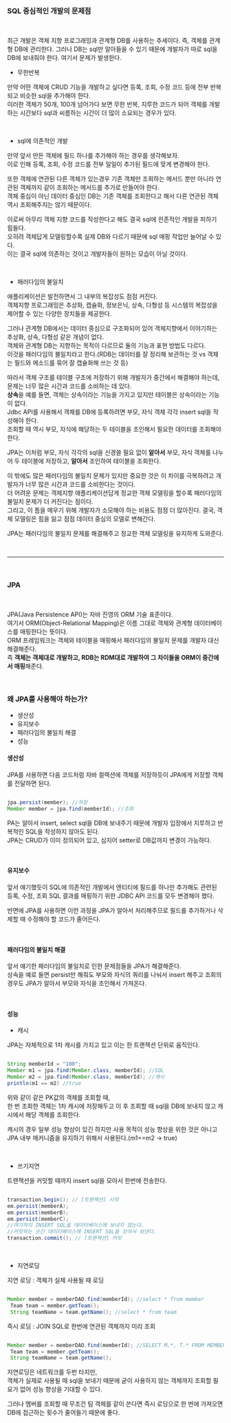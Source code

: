 ### SQL 중심적인 개발의 문제점

<br/>

최근 개발은 객체 지향 프로그래밍과 관계형 DB를 사용하는 추세이다.
즉, 객체를 관계형 DB에 관리한다. 그러나 DB는 sql만 알아들을 수 있기 때문에 개발자가 따로 sql을 DB에 보내줘야 한다. 여기서 문제가 발생한다.

* 무한반복

만약 어떤 객체에 CRUD 기능을 개발하고 싶다면 등록, 조회, 수정 코드 등에 전부 반복되고 비슷한 sql을 추가해야 한다. <br/>
이러한 객체가 50개, 100개 넘어가다 보면 무한 반복, 지루한 코드가 되어 객체를 개발하는 시간보다 sql과 씨름하는 시간이 더 많이 소요되는 경우가 있다.

<br/>

* sql에 의존적인 개발

만약 앞서 만든 객체에 필드 하나를 추가해야 하는 경우를 생각해보자. <br/>
이로 인해 등록, 조회, 수정 코드를 전부 일일이 추가된 필드에 맞게 변경해야 한다.

또한 객체에 연관된 다른 객체가 있는경우 기존 객체만 조회하는 메서드 뿐만 아니라 연관된 객체까지 같이 조회하는 메서드를 추가로 만들어야 한다. <br/>
객체 중심이 아닌 데이터 중심인 DB는 기존 객체를 조회한다고 해서 다른 연관된 객체 역시 조회해주지는 않기 때문이다.

이로써 아무리 객체 지향 코드를 작성한다고 해도 결국 sql에 읜존적인 개발을 피하기 힘들다. <br/>
오히려 객체답게 모델링할수록 실제 DB와 다르기 때문에 sql 매핑 작업만 늘어날 수 있다. <br/>
이는 결국 sql에 의존하는 것이고 개발자들이 원하는 모습이 아닐 것이다.

<br/>

* 패러다임의 불일치

애플리케이션은 발전하면서 그 내부의 복잡성도 점점 커진다. <br/>
객체지향 프로그래밍은 추상화, 캡슐화, 정보은닉, 상속, 다형성 등 시스템의 복잡성을 제어할 수 있는 다양한 장치들을 제공한다.

그러나 관계형 DB에서는 데이터 중심으로 구조화되어 있어 객체지향에서 이야기하는 추상화, 상속, 다형성 같은 개념이 없다. <br/>
객체와 관계형 DB는 지향하는 목적이 다르므로 둘의 기능과 표현 방법도 다르다. <br/>
이것을 패러다임의 불일치라고 한다.(RDB는 데이터를 잘 정리해 보관하는 것 vs 객체는 필드와 메소드를 묶어 잘 캡슐화해 쓰는 것 등)

따라서 객체 구조를 테이블 구조에 저장하기 위해 개발자가 중간에서 해결해야 하는데, 문제는 너무 많은 시간과 코드를 소비하는 데 있다. <br/>
**상속**을 예를 들면, 객체는 상속이라는 기능을 가지고 있지만 테이블은 상속이라는 기능이 없다. <br/>
Jdbc API를 사용해서 객체를 DB에 등록하려면 부모, 자식 객체 각각 insert sql을 작성해야 한다. <br/>
조회할 때 역시 부모, 자식에 해당하는 두 테이블을 조인해서 필요한 데이터를 조회해야 한다. 

JPA는 이처럼 부모, 자식 각각의 sql을 신경쓸 필요 없이 **알아서** 부모, 자식 객체를 나누어 두 테이블에 저장하고, **알아서** 조인하여 테이블을 조회한다.

이 밖에도 많은 패러다임의 불일치 문제가 있지만 중요한 것은 이 차이를 극복하려고 개발자가 너무 많은 시간과 코드를 소비한다는 것이다. <br/>
더 어려운 문제는 객체지향 애플리케이션답게 정교한 객체 모델링을 할수록 패러다임의 불일치 문제가 더 커진다는 점이다. <br/>
그리고, 이 틈을 메우기 위해 개발자가 소모해야 하는 비용도 점점 더 많아진다. 결국, 객체 모델링은 힘을 잃고 점점 데이터 중심의 모델로 변해간다.

JPA는 패러다임의 불일치 문제를 해결해주고 정교한 객체 모델링을 유지하게 도와준다.

<br/>

---

<br/>

### JPA

<br/>

JPA(Java Persistence API)는 자바 진영의 ORM 기술 표준이다. <br/>
여기서 ORM(Object-Relational Mapping)은 이름 그대로 객체와 관계형 데이터베이스를 매핑한다는 뜻이다. <br/>
ORM 프레임워크는 객체와 테이블을 매핑해서 패러다임의 불일치 문제를 개발자 대신 해결해준다. <br/> 
즉 **객체는 객체대로 개발하고, RDB는 RDM대로 개발하여 그 차이들을 ORM이 중간에서 매핑**해준다.

<br/>

### 왜 JPA를 사용해야 하는가?

* 생산성
* 유지보수
* 패러다임의 불일치 해결
* 성능

#### 생산성

JPA를 사용하면 다음 코드처럼 자바 컬렉션에 객체를 저장하듯이 JPA에게 저장할 객체를 전달하면 된다.

```java

jpa.persist(member); //저장
Member member = jpa.find(memberId); //조회

```
 
PA는 알아서 insert, select sql을 DB에 보내주기 때문에 개발자 입장에서 지루하고 반복적인 SQL을 작성하지 않아도 된다. <br/>
JPA는 CRUD가 이미 정의되어 있고, 심지어 setter로 DB값까지 변경이 가능하다. 

<br/>

#### 유지보수

앞서 얘기했듯이 SQL에 의존적인 개발에서 엔티티에 필드를 하나만 추가해도 관련된 <br/>
등록, 수정, 조회 SQL 결과를 매핑하기 위한 JDBC API 코드를 모두 변경해야 했다. 

반면에 JPA를 사용하면 이런 과정을 JPA가 알아서 처리해주므로 필드를 추가하거나 삭제할 때 수정해야 할 코드가 줄어든다.

<br/>

#### 패러다임의 불일치 해결

앞서 얘기한 패러다임의 불일치로 인한 문제점들을 JPA가 해결해준다. <br/>
상속을 예로 들면 persist만 해줘도 부모와 자식의 쿼리를 나눠서 insert 해주고 조회의 경우도 JPA가 알아서 부모와 자식을 조인해서 가져온다.

<br/>

#### 성능

* 캐시

JPA는 자체적으로 1차 캐시를 가지고 있고 이는 한 트랜잭션 단위로 움직인다. 

```java

String memberId = "100";
Member m1 = jpa.find(Member.class, memberId); //SQL
Member m2 = jpa.find(Member.class, memberId); //캐시
println(m1 == m2) //true

```


위와 같이 같은 PK값의 객체를 조회할 때, <br/>
한 번 조회한 객체는 1차 캐시에 저장해두고 이 후 조회할 때 sql을 DB에 보내지 않고 캐시에서 해당 객체를 조회한다.

캐시의 경우 일부 성능 향상이 있긴 하지만 사용 목적이 성능 향상을 위한 것은 아니고 JPA 내부 메커니즘을 유지하기 위해서 사용된다.(m1==m2 -> true)

<br/>

* 쓰기지연

트랜잭션을 커밋할 때까지 insert sql을 모아서 한번에 전송한다.

```java

transaction.begin(); // [트랜잭션] 시작
em.persist(memberA);
em.persist(memberB);
em.persist(memberC);
//여기까지 INSERT SQL을 데이터베이스에 보내지 않는다.
//커밋하는 순간 데이터베이스에 INSERT SQL을 모아서 보낸다.
transaction.commit(); // [트랜잭션] 커밋

```

<br/>

* 지연로딩

지연 로딩 : 객체가 실제 사용될 때 로딩 

```java

Member member = memberDAO.find(memberId); //select * from member
 Team team = member.getTeam();
 String teamName = team.getName(); //select * from team

```

즉시 로딩 : JOIN SQL로 한번에 연관된 객체까지 미리 조회

```java

Member member = memberDAO.find(memberId); //SELECT M.*, T.* FROM MEMBER JOIN TEAM …
 Team team = member.getTeam();
 String teamName = team.getName();

```

지연로딩은 네트워크를 두번 타지만, <br/>
객체가 실제로 사용될 때 sql을 보내기 때문에 굳이 사용하지 않는 객체까지 조회할 필요가 없어 성능 향상을 기대할 수 있다. 

그러나 멤버를 조회할 때 무조건 팀 객체를 같이 쓴다면 즉시 로딩으로 한 번에 가져오면 DB에 접근하는 횟수가 줄어들기 때문에 좋다.






